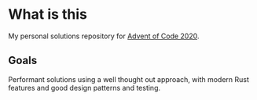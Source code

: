 # What is this

My personal solutions repository for [Advent of Code 2020](https://adventofcode.com/2020).

## Goals

Performant solutions using a well thought out approach, with modern Rust features and good design patterns and testing.
